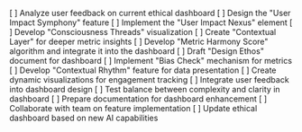 [ ] Analyze user feedback on current ethical dashboard
[ ] Design the "User Impact Symphony" feature
[ ] Implement the "User Impact Nexus" element
[ ] Develop "Consciousness Threads" visualization
[ ] Create "Contextual Layer" for deeper metric insights
[ ] Develop "Metric Harmony Score" algorithm and integrate it into the dashboard
[ ] Draft "Design Ethos" document for dashboard
[ ] Implement "Bias Check" mechanism for metrics
[ ] Develop "Contextual Rhythm" feature for data presentation
[ ] Create dynamic visualizations for engagement tracking
[ ] Integrate user feedback into dashboard design
[ ] Test balance between complexity and clarity in dashboard
[ ] Prepare documentation for dashboard enhancement
[ ] Collaborate with team on feature implementation
[ ] Update ethical dashboard based on new AI capabilities